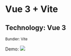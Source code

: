 # Vue 3 + Vite

<h2>Technology: Vue 3</h2>
<small>Bundler: Vite</small>

Demo:
<img src="https://i.imgur.com/MuWyLBy.png"/>


